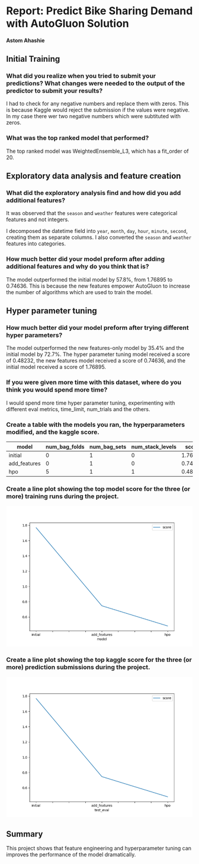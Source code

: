 # Report: Predict Bike Sharing Demand with AutoGluon Solution

#### Astom Ahashie

## Initial Training

### What did you realize when you tried to submit your predictions? What changes were needed to the output of the predictor to submit your results?

I had to check for any negative numbers and replace them with zeros.
This is because Kaggle would reject the submission if the values were negative.
In my case there wer two negative numbers which were subtituted with zeros.

### What was the top ranked model that performed?

The top ranked model was WeightedEnsemble_L3, which has a fit_order of 20.

## Exploratory data analysis and feature creation

### What did the exploratory analysis find and how did you add additional features?

It was observed that the `season` and `weather` features were categorical features and not integers.

I decomposed the datetime field into `year`, `month`, `day`, `hour`, `minute`, `second`, creating them as separate columns.
I also converted the `season` and `weather` features into categories.

### How much better did your model preform after adding additional features and why do you think that is?

The model outperformed the initial model by 57.8%, from 1.76895 to 0.74636.
This is because the new features empower AutoGluon to increase the number of algorithms which are used to train the model.

## Hyper parameter tuning

### How much better did your model preform after trying different hyper parameters?

The model outperformed the new features-only model by 35.4% and the initial model by 72.7%.
The hyper parameter tuning model received a score of 0.48232, the new features model received a score of 0.74636, and the initial model received a score of 1.76895.

### If you were given more time with this dataset, where do you think you would spend more time?

I would spend more time hyper parameter tuning, experimenting with different eval metrics, time_limit, num_trials and the others.

### Create a table with the models you ran, the hyperparameters modified, and the kaggle score.

| model        | num_bag_folds | num_bag_sets | num_stack_levels | score   |
| ------------ | ------------- | ------------ | ---------------- | ------- |
| initial      | 0             | 1            | 0                | 1.76895 |
| add_features | 0             | 1            | 0                | 0.74636 |
| hpo          | 5             | 1            | 1                | 0.48232 |

### Create a line plot showing the top model score for the three (or more) training runs during the project.

![model_train_score.png](img/model_train_score.png)

### Create a line plot showing the top kaggle score for the three (or more) prediction submissions during the project.

![model_test_score.png](img/model_test_score.png)

## Summary

This project shows that feature engineering and hyperparameter tuning can improves the performance of the model dramatically.
